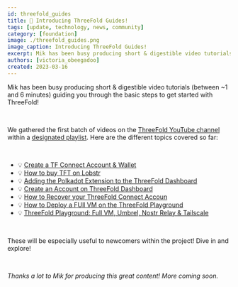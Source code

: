 ```yaml
---
id: threefold_guides
title: 🎥 Introducing ThreeFold Guides!
tags: [update, technology, news, community]
category: [foundation]
image: ./threefold_guides.png
image_caption: Introducing ThreeFold Guides!
excerpt: Mik has been busy producing short & digestible video tutorials (between ~1 and 6 minutes) guiding you through the basic steps to get started with ThreeFold!
authors: [victoria_obeegadoo]
created: 2023-03-16
---
```


Mik has been busy producing short & digestible video tutorials (between ~1 and 6 minutes) guiding you through the basic steps to get started with ThreeFold! 

<br/>

We gathered the first batch of videos on the [ThreeFold YouTube channel](https://www.youtube.com/@ThreeFoldFoundation) within a [designated playlist](https://www.youtube.com/playlist?list=PLTGQlepPqwUV0IA8BjDFetyjPD4XqVb6K). Here are the different topics covered so far:

<br/>


- 💡 [Create a TF Connect Account & Wallet](https://www.youtube.com/watch?v=jfIetL7DaRg&list=PLTGQlepPqwUV0IA8BjDFetyjPD4XqVb6K&index=1)
 - 💡 [How to buy TFT on Lobstr](https://www.youtube.com/watch?v=1N15bKztiqk&list=PLTGQlepPqwUV0IA8BjDFetyjPD4XqVb6K&index=2)
 - 💡 [Adding the Polkadot Extension to the ThreeFold Dashboard](https://www.youtube.com/watch?v=Q8cMN2RMXOI&list=PLTGQlepPqwUV0IA8BjDFetyjPD4XqVb6K&index=3)
 - 💡 [Create an Account on ThreeFold Dashboard](https://www.youtube.com/watch?v=XG2PmqvicSk&list=PLTGQlepPqwUV0IA8BjDFetyjPD4XqVb6K&index=4)
 - 💡 [How to Recover your ThreeFold Connect Accoun](https://www.youtube.com/watch?v=t9rAZAPAWbM&list=PLTGQlepPqwUV0IA8BjDFetyjPD4XqVb6K&index=5) 
- 💡 [How to Deploy a FUll VM on the ThreeFold Playground](https://www.youtube.com/watch?v=MDSIBkcYdqg&list=PLTGQlepPqwUV0IA8BjDFetyjPD4XqVb6K&index=7)
 - 💡 [ThreeFold Playground: Full VM, Umbrel, Nostr Relay & Tailscale](https://www.youtube.com/watch?v=ClK-HZ9hV8Y&list=PLTGQlepPqwUV0IA8BjDFetyjPD4XqVb6K&index=8)

<br/>

 These will be especially useful to newcomers within the project! Dive in and explore!  

<br/>

_Thanks a lot to Mik for producing this great content! More coming soon._